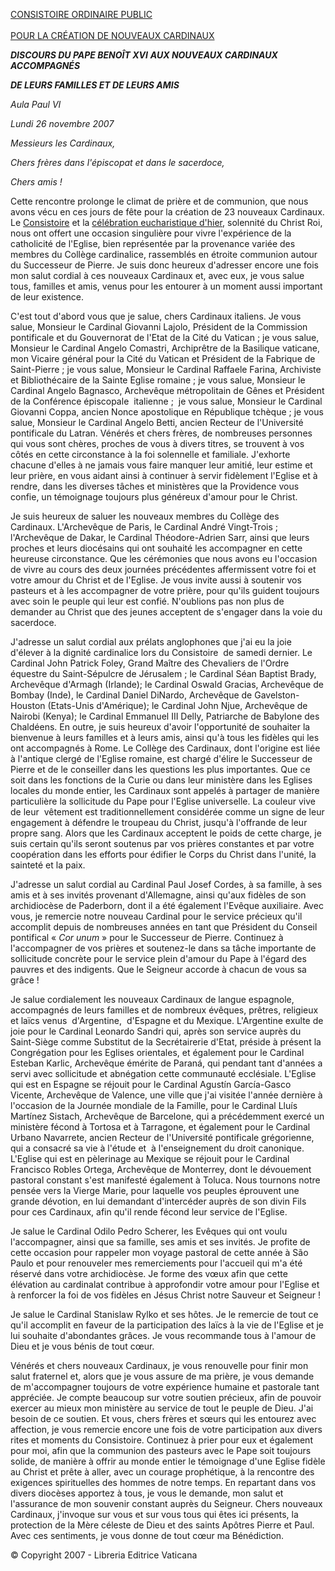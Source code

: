 [CONSISTOIRE ORDINAIRE PUBLIC \
\
POUR LA CRÉATION DE NOUVEAUX CARDINAUX](http://www.vatican.va/news_services/liturgy/2007/documents/ns_lit_doc_20071124_index-concistoro_fr.html)

***DISCOURS DU PAPE BENOÎT XVI*** ***AUX NOUVEAUX CARDINAUX ACCOMPAGNÉS***

***DE LEURS FAMILLES ET DE LEURS AMIS***

*Aula Paul VI*

*Lundi 26 novembre 2007*

*Messieurs les Cardinaux,*

*Chers frères dans l'épiscopat et dans le sacerdoce,*

*Chers amis !*

Cette rencontre prolonge le climat de prière et de communion, que nous avons vécu en ces jours de fête pour la création de 23 nouveaux Cardinaux. Le [Consistoire](http://www.vatican.va/news_services/liturgy/2007/documents/ns_lit_doc_20071124_index-concistoro_fr.html) et la [célébration eucharistique d'hier](/content/benedict-xvi/fr/homilies/2007/documents/hf_ben-xvi_hom_20071125_anello-cardinalizio.html), solennité du Christ Roi, nous ont offert une occasion singulière pour vivre l'expérience de la catholicité de l'Eglise, bien représentée par la provenance variée des membres du Collège cardinalice, rassemblés en étroite communion autour du Successeur de Pierre. Je suis donc heureux d'adresser encore une fois mon salut cordial à ces nouveaux Cardinaux et, avec eux, je vous salue tous, familles et amis, venus pour les entourer à un moment aussi important de leur existence.

C'est tout d'abord vous que je salue, chers Cardinaux italiens. Je vous salue, Monsieur le Cardinal Giovanni Lajolo, Président de la Commission pontificale et du Gouvernorat de l'Etat de la Cité du Vatican ; je vous salue, Monsieur le Cardinal Angelo Comastri, Archiprêtre de la Basilique vaticane, mon Vicaire général pour la Cité du Vatican et Président de la Fabrique de Saint-Pierre ; je vous salue, Monsieur le Cardinal Raffaele Farina, Archiviste et Bibliothécaire de la Sainte Eglise romaine ; je vous salue, Monsieur le Cardinal Angelo Bagnasco, Archevêque métropolitain de Gênes et Président de la Conférence épiscopale  italienne ;  je vous salue, Monsieur le Cardinal Giovanni Coppa, ancien Nonce apostolique en République tchèque ; je vous salue, Monsieur le Cardinal Angelo Betti, ancien Recteur de l'Université pontificale du Latran. Vénérés et chers frères, de nombreuses personnes qui vous sont chères, proches de vous à divers titres, se trouvent à vos côtés en cette circonstance à la foi solennelle et familiale. J'exhorte chacune d'elles à ne jamais vous faire manquer leur amitié, leur estime et leur prière, en vous aidant ainsi à continuer à servir fidèlement l'Eglise et à rendre, dans les diverses tâches et ministères que la Providence vous confie, un témoignage toujours plus généreux d'amour pour le Christ.

Je suis heureux de saluer les nouveaux membres du Collège des Cardinaux. L'Archevêque de Paris, le Cardinal André Vingt-Trois ; l'Archevêque de Dakar, le Cardinal Théodore-Adrien Sarr, ainsi que leurs proches et leurs diocésains qui ont souhaité les accompagner en cette heureuse circonstance. Que les cérémonies que nous avons eu l'occasion de vivre au cours des deux journées précédentes affermissent votre foi et votre amour du Christ et de l'Eglise. Je vous invite aussi à soutenir vos pasteurs et à les accompagner de votre prière, pour qu'ils guident toujours avec soin le peuple qui leur est confié. N'oublions pas non plus de demander au Christ que des jeunes acceptent de s'engager dans la voie du sacerdoce.

J'adresse un salut cordial aux prélats anglophones que j'ai eu la joie d'élever à la dignité cardinalice lors du Consistoire  de samedi dernier. Le Cardinal John Patrick Foley, Grand Maître des Chevaliers de l'Ordre équestre du Saint-Sépulcre de Jérusalem ; le Cardinal Séan Baptist Brady, Archevêque d'Armagh (Irlande); le Cardinal Oswald Gracias, Archevêque de Bombay (Inde), le Cardinal Daniel DiNardo, Archevêque de Gavelston-Houston (Etats-Unis d'Amérique); le Cardinal John Njue, Archevêque de Nairobi (Kenya); le Cardinal Emmanuel III Delly, Patriarche de Babylone des Chaldéens. En outre, je suis heureux d'avoir l'opportunité de souhaiter la bienvenue à leurs familles et à leurs amis, ainsi qu'à tous les fidèles qui les ont accompagnés à Rome. Le Collège des Cardinaux, dont l'origine est liée à l'antique clergé de l'Eglise romaine, est chargé d'élire le Successeur de Pierre et de le conseiller dans les questions les plus importantes. Que ce soit dans les fonctions de la Curie ou dans leur ministère dans les Eglises locales du monde entier, les Cardinaux sont appelés à partager de manière particulière la sollicitude du Pape pour l'Eglise universelle. La couleur vive de leur  vêtement est traditionnellement considérée comme un signe de leur engagement à défendre le troupeau du Christ, jusqu'à l'offrande de leur propre sang. Alors que les Cardinaux acceptent le poids de cette charge, je suis certain qu'ils seront soutenus par vos prières constantes et par votre coopération dans les efforts pour édifier le Corps du Christ dans l'unité, la sainteté et la paix.

J'adresse un salut cordial au Cardinal Paul Josef Cordes, à sa famille, à ses amis et à ses invités provenant d'Allemagne, ainsi qu'aux fidèles de son archidiocèse de Paderborn, dont il a été également l'Evêque auxiliaire. Avec vous, je remercie notre nouveau Cardinal pour le service précieux qu'il accomplit depuis de nombreuses années en tant que Président du Conseil pontifical « *Cor unum* » pour le Successeur de Pierre. Continuez à l'accompagner de vos prières et soutenez-le dans sa tâche importante de sollicitude concrète pour le service plein d'amour du Pape à l'égard des pauvres et des indigents. Que le Seigneur accorde à chacun de vous sa grâce !

Je salue cordialement les nouveaux Cardinaux de langue espagnole, accompagnés de leurs familles et de nombreux évêques, prêtres, religieux et laïcs venus  d'Argentine,  d'Espagne et du Mexique. L'Argentine exulte de joie pour le Cardinal Leonardo Sandri qui, après son service auprès du Saint-Siège comme Substitut de la Secrétairerie d'Etat, préside à présent la Congrégation pour les Eglises orientales, et également pour le Cardinal Esteban Karlic, Archevêque émérite de Paraná, qui pendant tant d'années a servi avec sollicitude et abnégation cette communauté ecclésiale. L'Eglise qui est en Espagne se réjouit pour le Cardinal Agustín García-Gasco Vicente, Archevêque de Valence, une ville que j'ai visitée l'année dernière à l'occasion de la Journée mondiale de la Famille, pour le Cardinal Lluís Martínez Sistach, Archevêque de Barcelone, qui a précédemment exercé un ministère fécond à Tortosa et à Tarragone, et également pour le Cardinal Urbano Navarrete, ancien Recteur de l'Université pontificale grégorienne, qui a consacré sa vie à l'étude et  à l'enseignement du droit canonique. L'Eglise qui est en pèlerinage au Mexique se réjouit pour le Cardinal Francisco Robles Ortega, Archevêque de Monterrey, dont le dévouement pastoral constant s'est manifesté également à Toluca. Nous tournons notre pensée vers la Vierge Marie, pour laquelle vos peuples éprouvent une grande dévotion, en lui demandant d'intercéder auprès de son divin Fils pour ces Cardinaux, afin qu'il rende fécond leur service de l'Eglise.

Je salue le Cardinal Odilo Pedro Scherer, les Evêques qui ont voulu l'accompagner, ainsi que sa famille, ses amis et ses invités. Je profite de cette occasion pour rappeler mon voyage pastoral de cette année à São Paulo et pour renouveler mes remerciements pour l'accueil qui m'a été réservé dans votre archidiocèse. Je forme des vœux afin que cette élévation au cardinalat contribue à approfondir votre amour pour l'Eglise et à renforcer la foi de vos fidèles en Jésus Christ notre Sauveur et Seigneur !

Je salue le Cardinal Stanislaw Rylko et ses hôtes. Je le remercie de tout ce qu'il accomplit en faveur de la participation des laïcs à la vie de l'Eglise et je lui souhaite d'abondantes grâces. Je vous recommande tous à l'amour de Dieu et je vous bénis de tout cœur.

Vénérés et chers nouveaux Cardinaux, je vous renouvelle pour finir mon salut fraternel et, alors que je vous assure de ma prière, je vous demande de m'accompagner toujours de votre expérience humaine et pastorale tant appréciée. Je compte beaucoup sur votre soutien précieux, afin de pouvoir exercer au mieux mon ministère au service de tout le peuple de Dieu. J'ai besoin de ce soutien. Et vous, chers frères et sœurs qui les entourez avec affection, je vous remercie encore une fois de votre participation aux divers rites et moments du Consistoire. Continuez à prier pour eux et également pour moi, afin que la communion des pasteurs avec le Pape soit toujours solide, de manière à offrir au monde entier le témoignage d'une Eglise fidèle au Christ et prête à aller, avec un courage prophétique, à la rencontre des exigences spirituelles des hommes de notre temps. En repartant dans vos divers diocèses apportez à tous, je vous le demande, mon salut et l'assurance de mon souvenir constant auprès du Seigneur. Chers nouveaux Cardinaux, j'invoque sur vous et sur vous tous qui êtes ici présents, la protection de la Mère céleste de Dieu et des saints Apôtres Pierre et Paul. Avec ces sentiments, je vous donne de tout cœur ma Bénédiction.

© Copyright 2007 - Libreria Editrice Vaticana